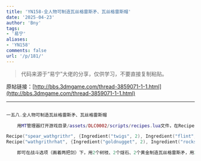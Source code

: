 ```yaml
---
title: 'YN158-全人物可制造瓦丝格雷斯矛、瓦丝格雷斯帽'
date: '2025-04-23'
author: 'Bny'
tags:
- '易宁'
aliases:
- 'YN158'
comments: false
url: '/p/181/'
---
```


> 代码来源于“易宁”大佬的分享，仅供学习，不要直接复制粘贴。

原帖链接：[http://bbs.3dmgame.com/thread-3859071-1-1.html](http://bbs.3dmgame.com/thread-3859071-1-1.html)

---

```lua  

一五八.全人物可制造瓦丝格雷斯矛、瓦丝格雷斯帽

	用MT管理器打开游戏目录/assets/DLC0002/scripts/recipes.lua文件，在Recipe("trap_teeth", {Ingredient("log", 1),Ingredient("rope", 1),Ingredient("houndstooth", 1)}, RECIPETABS.WAR,  TECH.SCIENCE_TWO)的下一行插入以下内容：

Recipe("spear_wathgrithr", {Ingredient("twigs", 2), Ingredient("flint", 2), Ingredient("goldnugget", 2)}, RECIPETABS.WAR, TECH.SCIENCE_ONE, nil, nil, nil, nil, true)
Recipe("wathgrithrhat", {Ingredient("goldnugget", 2), Ingredient("rocks", 2)}, RECIPETABS.WAR, TECH.SCIENCE_ONE, nil, nil, nil, nil, true)

	即可在战斗选项（画着两把剑）下，用2个树枝、2个燧石、2个黄金制造瓦丝格雷斯矛，用2个黄金、2个石头制造瓦丝格雷斯帽

```  


